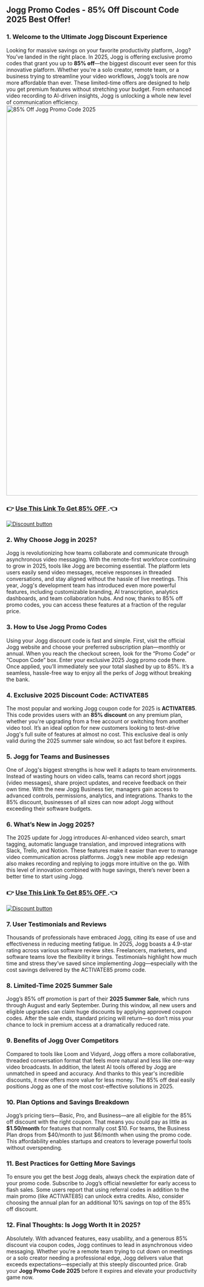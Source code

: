 ## Jogg Promo Codes - 85% Off Discount Code 2025 Best Offer!

### 1. Welcome to the Ultimate Jogg Discount Experience
Looking for massive savings on your favorite productivity platform, Jogg? You’ve landed in the right place. In 2025, Jogg is offering exclusive promo codes that grant you up to **85% off**—the biggest discount ever seen for this innovative platform. Whether you're a solo creator, remote team, or a business trying to streamline your video workflows, Jogg’s tools are now more affordable than ever. These limited-time offers are designed to help you get premium features without stretching your budget. From enhanced video recording to AI-driven insights, Jogg is unlocking a whole new level of communication efficiency.
<img width="1024" height="1024" alt="85% Off Jogg Promo Code 2025" src="https://github.com/user-attachments/assets/c89053b7-80dc-4d27-87c1-ab8665ea6a50" />

### 👉 [Use This Link To Get 85% OFF ](https://www.jogg.ai/?fpr=abdul75).👈


[![Discount button](https://github.com/user-attachments/assets/d84d81bf-3162-482e-9e2e-e24303a0283e)](https://www.jogg.ai/?fpr=abdul75)
### 2. Why Choose Jogg in 2025?

Jogg is revolutionizing how teams collaborate and communicate through asynchronous video messaging. With the remote-first workforce continuing to grow in 2025, tools like Jogg are becoming essential. The platform lets users easily send video messages, receive responses in threaded conversations, and stay aligned without the hassle of live meetings. This year, Jogg's development team has introduced even more powerful features, including customizable branding, AI transcription, analytics dashboards, and team collaboration hubs. And now, thanks to 85% off promo codes, you can access these features at a fraction of the regular price.

### 3. How to Use Jogg Promo Codes

Using your Jogg discount code is fast and simple. First, visit the official Jogg website and choose your preferred subscription plan—monthly or annual. When you reach the checkout screen, look for the “Promo Code” or “Coupon Code” box. Enter your exclusive 2025 Jogg promo code there. Once applied, you’ll immediately see your total slashed by up to 85%. It’s a seamless, hassle-free way to enjoy all the perks of Jogg without breaking the bank.

### 4. Exclusive 2025 Discount Code: ACTIVATE85

The most popular and working Jogg coupon code for 2025 is **ACTIVATE85**. This code provides users with an **85% discount** on any premium plan, whether you're upgrading from a free account or switching from another video tool. It’s an ideal option for new customers looking to test-drive Jogg's full suite of features at almost no cost. This exclusive deal is only valid during the 2025 summer sale window, so act fast before it expires.

### 5. Jogg for Teams and Businesses

One of Jogg's biggest strengths is how well it adapts to team environments. Instead of wasting hours on video calls, teams can record short joggs (video messages), share project updates, and receive feedback on their own time. With the new Jogg Business tier, managers gain access to advanced controls, permissions, analytics, and integrations. Thanks to the 85% discount, businesses of all sizes can now adopt Jogg without exceeding their software budgets.

### 6. What’s New in Jogg 2025?

The 2025 update for Jogg introduces AI-enhanced video search, smart tagging, automatic language translation, and improved integrations with Slack, Trello, and Notion. These features make it easier than ever to manage video communication across platforms. Jogg’s new mobile app redesign also makes recording and replying to joggs more intuitive on the go. With this level of innovation combined with huge savings, there’s never been a better time to start using Jogg.
### 👉 [Use This Link To Get 85% OFF ](https://www.jogg.ai/?fpr=abdul75).👈

[![Discount button](https://github.com/user-attachments/assets/d84d81bf-3162-482e-9e2e-e24303a0283e)](https://www.jogg.ai/?fpr=abdul75)
### 7. User Testimonials and Reviews

Thousands of professionals have embraced Jogg, citing its ease of use and effectiveness in reducing meeting fatigue. In 2025, Jogg boasts a 4.9-star rating across various software review sites. Freelancers, marketers, and software teams love the flexibility it brings. Testimonials highlight how much time and stress they’ve saved since implementing Jogg—especially with the cost savings delivered by the ACTIVATE85 promo code.

### 8. Limited-Time 2025 Summer Sale

Jogg’s 85% off promotion is part of their **2025 Summer Sale**, which runs through August and early September. During this window, all new users and eligible upgrades can claim huge discounts by applying approved coupon codes. After the sale ends, standard pricing will return—so don’t miss your chance to lock in premium access at a dramatically reduced rate.
### 9. Benefits of Jogg Over Competitors

Compared to tools like Loom and Vidyard, Jogg offers a more collaborative, threaded conversation format that feels more natural and less like one-way video broadcasts. In addition, the latest AI tools offered by Jogg are unmatched in speed and accuracy. And thanks to this year's incredible discounts, it now offers more value for less money. The 85% off deal easily positions Jogg as one of the most cost-effective solutions in 2025.

### 10. Plan Options and Savings Breakdown

Jogg’s pricing tiers—Basic, Pro, and Business—are all eligible for the 85% off discount with the right coupon. That means you could pay as little as **\$1.50/month** for features that normally cost \$10. For teams, the Business Plan drops from \$40/month to just \$6/month when using the promo code. This affordability enables startups and creators to leverage powerful tools without overspending.

### 11. Best Practices for Getting More Savings

To ensure you get the best Jogg deals, always check the expiration date of your promo code. Subscribe to Jogg’s official newsletter for early access to flash sales. Some users report that using referral codes in addition to the main promo (like ACTIVATE85) can unlock extra credits. Also, consider choosing the annual plan for an additional 10% savings on top of the 85% off discount.

### 12. Final Thoughts: Is Jogg Worth It in 2025?

Absolutely. With advanced features, easy usability, and a generous 85% discount via coupon codes, Jogg continues to lead in asynchronous video messaging. Whether you're a remote team trying to cut down on meetings or a solo creator needing a professional edge, Jogg delivers value that exceeds expectations—especially at this steeply discounted price. Grab your **Jogg Promo Code 2025** before it expires and elevate your productivity game now.

